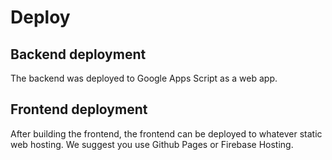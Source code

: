 # Deploy

## Backend deployment

The backend was deployed to Google Apps Script as a web app.

## Frontend deployment

After building the frontend, the frontend can be deployed to whatever static web hosting. We suggest you use Github Pages or Firebase Hosting.